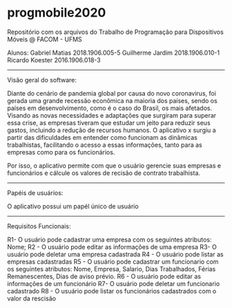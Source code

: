 # progmobile2020
Repositório com os arquivos do Trabalho de Programação para Dispositivos Móveis @ FACOM - UFMS


Alunos: 
Gabriel Matias		2018.1906.005-5
Guilherme Jardim	2018.1906.010-1
Ricardo Koester		2016.1906.018-3



---------------------------------------------------------------------------------------------------------------------------------------


Visão geral do software: 

Diante do cenário de pandemia global por causa do novo coronavirus, foi gerada uma grande recessão econômica na maioria dos países, sendo os países em desenvolvimento, como é o caso do Brasil, os mais afetados. 
Visando as novas necessidades e adaptações que surgiram para superar essa crise, as empresas tiveram que estudar um jeito para reduzir seus gastos, incluindo a redução de recursos humanos. O aplicativo x surgiu a partir das dificuldades em entender como funcionam as dinâmicas trabalhistas, facilitando o acesso a essas informações, tanto para as empresas como para os funcionários. 

Por isso, o aplicativo permite com que o usuário gerencie suas empresas e funcionários e cálcule os valores de recisão de contrato trabalhista.



---------------------------------------------------------------------------------------------------------------------------------------




Papéis de usuários: 

O aplicativo possui um papél único de usuário 



---------------------------------------------------------------------------------------------------------------------------------------



Requisitos Funcionais: 

R1- O usuário pode cadastrar uma empresa com os seguintes atributos: Nome;
R2 - O usuário pode editar as informações de uma empresa
R3- O usuário pode deletar uma empresa cadastrada
R4 - O usuário pode listar as empresas cadastradas 
R5 - O usuário pode cadastrar um funcionario com os seguintes atributos: Nome, Empresa, Salario, Dias Trabalhados, Férias Remanescentes, Dias de aviso prévio.
R6 - O usuário pode editar as informações de um funcionário
R7- O usuário pode deletar um funcionario cadastrado
R8 - O usuário pode listar os funcionários cadastrados com o valor da rescisão




